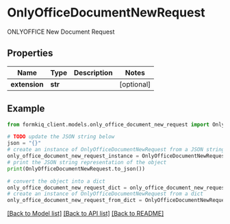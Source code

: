# OnlyOfficeDocumentNewRequest

ONLYOFFICE New Document Request

## Properties

Name | Type | Description | Notes
------------ | ------------- | ------------- | -------------
**extension** | **str** |  | [optional] 

## Example

```python
from formkiq_client.models.only_office_document_new_request import OnlyOfficeDocumentNewRequest

# TODO update the JSON string below
json = "{}"
# create an instance of OnlyOfficeDocumentNewRequest from a JSON string
only_office_document_new_request_instance = OnlyOfficeDocumentNewRequest.from_json(json)
# print the JSON string representation of the object
print(OnlyOfficeDocumentNewRequest.to_json())

# convert the object into a dict
only_office_document_new_request_dict = only_office_document_new_request_instance.to_dict()
# create an instance of OnlyOfficeDocumentNewRequest from a dict
only_office_document_new_request_from_dict = OnlyOfficeDocumentNewRequest.from_dict(only_office_document_new_request_dict)
```
[[Back to Model list]](../README.md#documentation-for-models) [[Back to API list]](../README.md#documentation-for-api-endpoints) [[Back to README]](../README.md)


